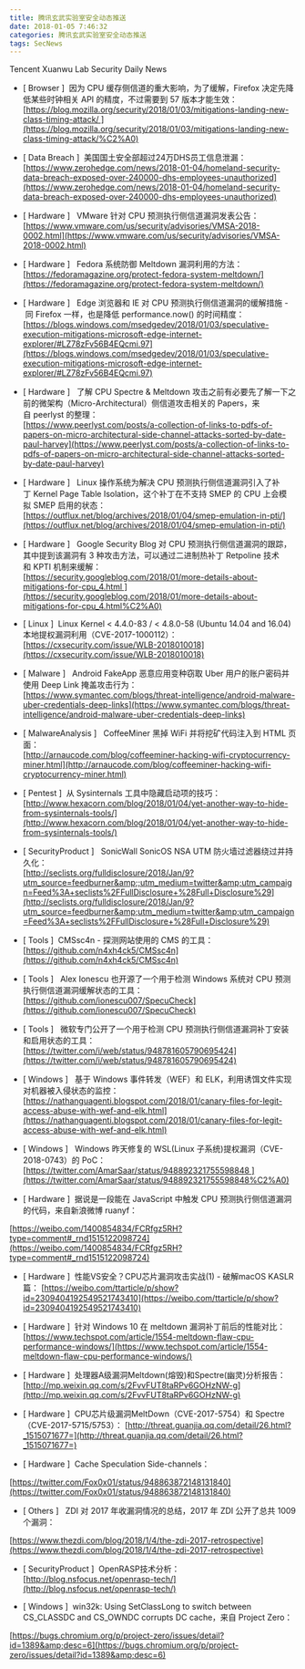```yaml
---
title: 腾讯玄武实验室安全动态推送
date: 2018-01-05 7:46:32
categories: 腾讯玄武实验室安全动态推送
tags: SecNews
---
```


Tencent Xuanwu Lab Security Daily News  
* [ Browser ]  因为 CPU 缓存侧信道的重大影响，为了缓解，Firefox 决定先降低某些时钟相关 API 的精度，不过需要到 57 版本才能生效：   
[https://blog.mozilla.org/security/2018/01/03/mitigations-landing-new-class-timing-attack/ ](https://blog.mozilla.org/security/2018/01/03/mitigations-landing-new-class-timing-attack/%C2%A0)  

* [ Data Breach ]  美国国土安全部超过24万DHS员工信息泄漏：   
[https://www.zerohedge.com/news/2018-01-04/homeland-security-data-breach-exposed-over-240000-dhs-employees-unauthorized](https://www.zerohedge.com/news/2018-01-04/homeland-security-data-breach-exposed-over-240000-dhs-employees-unauthorized)  

* [ Hardware ]  
VMware 针对 CPU 预测执行侧信道漏洞发表公告：   
[https://www.vmware.com/us/security/advisories/VMSA-2018-0002.html](https://www.vmware.com/us/security/advisories/VMSA-2018-0002.html)  

* [ Hardware ]   Fedora 系统防御 Meltdown 漏洞利用的方法：   
[https://fedoramagazine.org/protect-fedora-system-meltdown/](https://fedoramagazine.org/protect-fedora-system-meltdown/)  

* [ Hardware ]  
Edge 浏览器和 IE 对 CPU 预测执行侧信道漏洞的缓解措施 - 同 Firefox 一样，也是降低 performance.now() 的时间精度：  
[https://blogs.windows.com/msedgedev/2018/01/03/speculative-execution-mitigations-microsoft-edge-internet-explorer/#LZ78zFv56B4EQcmi.97](https://blogs.windows.com/msedgedev/2018/01/03/speculative-execution-mitigations-microsoft-edge-internet-explorer/#LZ78zFv56B4EQcmi.97)  

* [ Hardware ]  
了解 CPU Spectre &amp; Meltdown 攻击之前有必要先了解一下之前的微架构（Micro-Architectural）侧信道攻击相关的 Papers，来自 peerlyst 的整理：  
[https://www.peerlyst.com/posts/a-collection-of-links-to-pdfs-of-papers-on-micro-architectural-side-channel-attacks-sorted-by-date-paul-harvey](https://www.peerlyst.com/posts/a-collection-of-links-to-pdfs-of-papers-on-micro-architectural-side-channel-attacks-sorted-by-date-paul-harvey)  

* [ Hardware ]  
Linux 操作系统为解决 CPU 预测执行侧信道漏洞引入了补丁 Kernel Page Table Isolation，这个补丁在不支持 SMEP 的 CPU 上会模拟 SMEP 启用的状态：   
[https://outflux.net/blog/archives/2018/01/04/smep-emulation-in-pti/](https://outflux.net/blog/archives/2018/01/04/smep-emulation-in-pti/)  

* [ Hardware ]  
Google Security Blog 对 CPU 预测执行侧信道漏洞的跟踪，其中提到该漏洞有 3 种攻击方法，可以通过二进制热补丁 Retpoline 技术和 KPTI 机制来缓解：   
[https://security.googleblog.com/2018/01/more-details-about-mitigations-for-cpu_4.html ](https://security.googleblog.com/2018/01/more-details-about-mitigations-for-cpu_4.html%C2%A0)  

* [ Linux ]  Linux Kernel &lt; 4.4.0-83 / &lt; 4.8.0-58 (Ubuntu 14.04 and 16.04) 本地提权漏洞利用（CVE-2017-1000112）：   
[https://cxsecurity.com/issue/WLB-2018010018](https://cxsecurity.com/issue/WLB-2018010018)  

* [ Malware ]   Android FakeApp 恶意应用变种窃取 Uber 用户的账户密码并使用 Deep Link 掩盖攻击行为：    
[https://www.symantec.com/blogs/threat-intelligence/android-malware-uber-credentials-deep-links](https://www.symantec.com/blogs/threat-intelligence/android-malware-uber-credentials-deep-links)  

* [ MalwareAnalysis ]   CoffeeMiner 黑掉 WiFi 并将挖矿代码注入到 HTML 页面：   
[http://arnaucode.com/blog/coffeeminer-hacking-wifi-cryptocurrency-miner.html](http://arnaucode.com/blog/coffeeminer-hacking-wifi-cryptocurrency-miner.html)  

* [ Pentest ]  从 Sysinternals 工具中隐藏启动项的技巧：   
[http://www.hexacorn.com/blog/2018/01/04/yet-another-way-to-hide-from-sysinternals-tools/](http://www.hexacorn.com/blog/2018/01/04/yet-another-way-to-hide-from-sysinternals-tools/)  

* [ SecurityProduct ]   SonicWall SonicOS NSA UTM 防火墙过滤器绕过并持久化：   
[http://seclists.org/fulldisclosure/2018/Jan/9?utm_source=feedburner&amp;;utm_medium=twitter&amp;utm_campaign=Feed%3A+seclists%2FFullDisclosure+%28Full+Disclosure%29](http://seclists.org/fulldisclosure/2018/Jan/9?utm_source=feedburner&amp;utm_medium=twitter&amp;utm_campaign=Feed%3A+seclists%2FFullDisclosure+%28Full+Disclosure%29)  

* [ Tools ]  CMSsc4n - 探测网站使用的 CMS 的工具：   
[https://github.com/n4xh4ck5/CMSsc4n](https://github.com/n4xh4ck5/CMSsc4n)  

* [ Tools ]  
Alex Ionescu 也开源了一个用于检测 Windows 系统对 CPU 预测执行侧信道漏洞缓解状态的工具：   
[https://github.com/ionescu007/SpecuCheck](https://github.com/ionescu007/SpecuCheck)  

* [ Tools ]  
微软专门公开了一个用于检测 CPU 预测执行侧信道漏洞补丁安装和启用状态的工具：   
[https://twitter.com/i/web/status/948781605790695424](https://twitter.com/i/web/status/948781605790695424)  

* [ Windows ]  
基于 Windows 事件转发（WEF）和 ELK，利用诱饵文件实现对机器被入侵状态的监控：   
[https://nathanguagenti.blogspot.com/2018/01/canary-files-for-legit-access-abuse-with-wef-and-elk.html](https://nathanguagenti.blogspot.com/2018/01/canary-files-for-legit-access-abuse-with-wef-and-elk.html)  

* [ Windows ]   Windows 昨天修复的 WSL(Linux 子系统)提权漏洞（CVE-2018-0743）的 PoC：  
[https://twitter.com/AmarSaar/status/948892321755598848 ](https://twitter.com/AmarSaar/status/948892321755598848%C2%A0)  

* [ Hardware ]  据说是一段能在 JavaScript 中触发 CPU 预测执行侧信道漏洞的代码，来自新浪微博 ruanyf： 

[https://weibo.com/1400854834/FCRfgz5RH?type=comment#_rnd1515122098724](https://weibo.com/1400854834/FCRfgz5RH?type=comment#_rnd1515122098724)  

* [ Hardware ]  性能VS安全？CPU芯片漏洞攻击实战(1) - 破解macOS KASLR篇： 
[https://weibo.com/ttarticle/p/show?id=2309404192549521743410](https://weibo.com/ttarticle/p/show?id=2309404192549521743410)  

* [ Hardware ]  针对 Windows 10 在 meltdown 漏洞补丁前后的性能对比： 
[https://www.techspot.com/article/1554-meltdown-flaw-cpu-performance-windows/](https://www.techspot.com/article/1554-meltdown-flaw-cpu-performance-windows/)  

* [ Hardware ]  处理器A级漏洞Meltdown(熔毁)和Spectre(幽灵)分析报告： 
[http://mp.weixin.qq.com/s/2FvvFUT8taRPv6GOHzNW-g](http://mp.weixin.qq.com/s/2FvvFUT8taRPv6GOHzNW-g)  

* [ Hardware ]  CPU芯片级漏洞MeltDown（CVE-2017-5754）和 Spectre（CVE-2017-5715/5753）： 
[http://threat.guanjia.qq.com/detail/26.html?_1515071677=](http://threat.guanjia.qq.com/detail/26.html?_1515071677=)  

* [ Hardware ]  Cache Speculation Side-channels：
 
[https://twitter.com/Fox0x01/status/948863872148131840](https://twitter.com/Fox0x01/status/948863872148131840)  

* [ Others ]   ZDI 对 2017 年收漏洞情况的总结，2017 年 ZDI 公开了总共 1009 个漏洞： 

[https://www.thezdi.com/blog/2018/1/4/the-zdi-2017-retrospective](https://www.thezdi.com/blog/2018/1/4/the-zdi-2017-retrospective)  

* [ SecurityProduct ]  OpenRASP技术分析： 
[http://blog.nsfocus.net/openrasp-tech/](http://blog.nsfocus.net/openrasp-tech/)  

* [ Windows ]  win32k: Using SetClassLong to switch between CS_CLASSDC and CS_OWNDC corrupts DC cache，来自 Project Zero： 

[https://bugs.chromium.org/p/project-zero/issues/detail?id=1389&amp;desc=6](https://bugs.chromium.org/p/project-zero/issues/detail?id=1389&amp;desc=6)  

